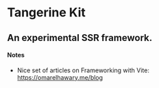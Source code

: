 # Tangerine Kit
## An experimental SSR framework.

#### Notes
- Nice set of articles on Frameworking with Vite: https://omarelhawary.me/blog
